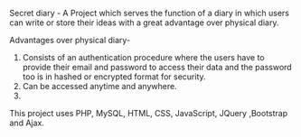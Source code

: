 Secret diary - A Project which serves the function of a diary in which users can write or store their ideas with a great advantage over physical diary.

Advantages over physical diary-

1) Consists of an authentication procedure where the users have to provide their email and password to access their data and the password too is in hashed or encrypted format for security.
2) Can be accessed anytime and anywhere.
3) 
This project uses PHP, MySQL, HTML, CSS, JavaScript, JQuery ,Bootstrap and Ajax.
